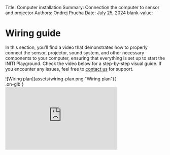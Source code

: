 Title:   Computer installation
Summary: Connection the computer to sensor and projector
Authors: Ondrej Prucha
Date:    July 25, 2024
blank-value:

# Wiring guide

In this section, you'll find a video that demonstrates how to properly connect the sensor, projector, sound system, and other necessary components to your computer, ensuring that everything is set up to start the INITI Playground. Check the video below for a step-by-step visual guide. If you encounter any issues, feel free to [contact us](../help/contact.md) for support.

<div style='width: 70%' class="center" markdown>
![Wiring plan](assets/wiring-plan.png "Wiring plan"){ .on-glb } 
</div>


<div style='width: 70%' class="center" markdown>
<div style="padding:56.25% 0 0 0;position:relative;">
<iframe src="https://player.vimeo.com/video/1002096221?h=e261eb1fbd&amp;badge=0&amp;autopause=0&amp;player_id=0&amp;app_id=58479" frameborder="0" allow="autoplay; fullscreen; picture-in-picture; clipboard-write" style="position:absolute;top:0;left:0;width:100%;height:100%;" title="INITI Playground - Gaming console, WIRING"></iframe></div>
<script src="https://player.vimeo.com/api/player.js"></script>
</div>